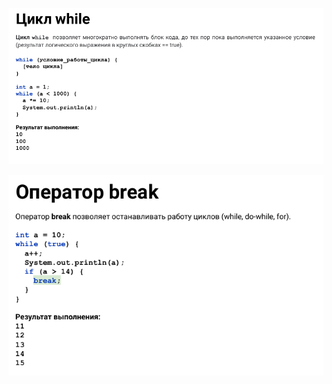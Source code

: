 ![](https://github.com/Extertom/Notebook_my/blob/5384cfc4efa113f3a2116c4c73dc2f45788653a9/images/while.png)

![](https://github.com/Extertom/Notebook_my/blob/b2b3d1a2ce226bff424f0f8406b097b738791769/images/break.png)




